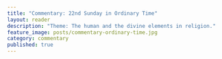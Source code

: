 ```yaml
---
title: "Commentary: 22nd Sunday in Ordinary Time"
layout: reader
description: "Theme: The human and the divine elements in religion."
feature_image: posts/commentary-ordinary-time.jpg
category: commentary
published: true
---
```

